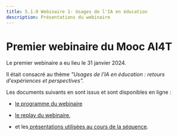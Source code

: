 ```yaml
---
title: 5.1.0 Webinaire 1- Usages de l'IA en éducation
description: Présentations du webinaire
---
```



# Premier webinaire du Mooc AI4T

Le premier webinaire a eu lieu le 31 janvier 2024.

Il était consacré au thème *"Usages de l'IA en éducation : retours d'expériences et perspectives".*

Les documents suivants en sont issus et sont disponibles en ligne :
* [le programme du webinaire](docs/2-Project-resources/5-Webinars/5-1-1-Webinar-1-program.fr.md)

* <a href="https://inrialearninglab.github.io/ai4t//2-Project-resources/5-Webinars/5-1-2-Webinar-1-replay.fr.html">le replay du webinaire</a>, 
  
* et les<a href="docs/2-Project-resources/5-Webinars/5-1-3-Webinar-1-presentations.fr.md"> présentations utilisées au cours de la séquence</a>.

